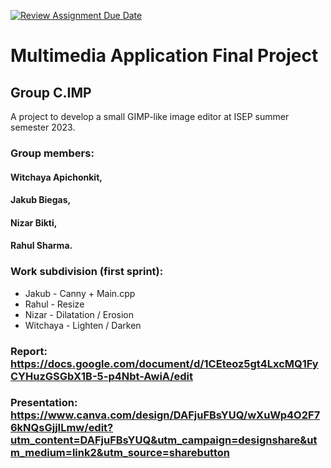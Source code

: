 [![Review Assignment Due Date](https://classroom.github.com/assets/deadline-readme-button-24ddc0f5d75046c5622901739e7c5dd533143b0c8e959d652212380cedb1ea36.svg)](https://classroom.github.com/a/iF5BiZG7)

# Multimedia Application Final Project
## Group C.IMP
A project to develop a small GIMP-like image editor at ISEP summer semester 2023.

### Group members:
#### Witchaya Apichonkit,
#### Jakub Biegas,
#### Nizar Bikti, 
#### Rahul Sharma.


### Work subdivision (first sprint):
* Jakub - Canny + Main.cpp
* Rahul - Resize
* Nizar - Dilatation / Erosion
* Witchaya - Lighten / Darken

### Report: https://docs.google.com/document/d/1CEteoz5gt4LxcMQ1FyCYHuzGSGbX1B-5-p4Nbt-AwiA/edit
### Presentation: https://www.canva.com/design/DAFjuFBsYUQ/wXuWp4O2F76kNQsGjjILmw/edit?utm_content=DAFjuFBsYUQ&utm_campaign=designshare&utm_medium=link2&utm_source=sharebutton
